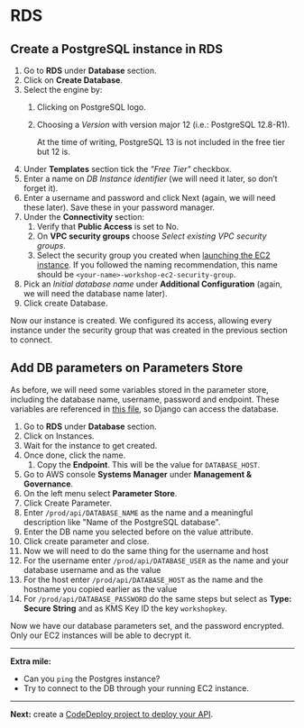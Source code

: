 # RDS

## Create a PostgreSQL instance in RDS
1. Go to **RDS** under **Database** section.
2. Click on **Create Database**.
3. Select the engine by:
    1. Clicking on PostgreSQL logo.
    2. Choosing a _Version_ with version major 12 (i.e.: PostgreSQL 12.8-R1).
        
        At the time of writing, PostgreSQL 13 is not included in the free tier but 12 is.
4. Under **Templates** section tick the _"Free Tier"_ checkbox.
5. Enter a name on _DB Instance identifier_ (we will need it later, so don’t forget it).
6. Enter a username and password and click Next (again, we will need these later). Save these in your password manager.
7. Under the **Connectivity** section:
    1. Verify that **Public Access** is set to No.
    2. On **VPC security groups** choose _Select existing VPC security groups_.
    3. Select the security group you created when [launching the EC2 instance](/workshop/s3-web-ec2-api-rds/02-EC2-instances.md#launch-your-first-ec2-instance). If you followed the naming recommendation, this name should be `<your-name>-workshop-ec2-security-group`.
8. Pick an _Initial database name_ under **Additional Configuration** (again, we will need the database name later).
9. Click create Database.

Now our instance is created. We configured its access, allowing every instance under the security group that was created in the previous section to connect.

## Add DB parameters on Parameters Store

As before, we will need some variables stored in the parameter store, including the database name, username, password and endpoint. These variables are referenced in [this file](/backend/conduit/settings/ec2.py), so Django can access the database.

1. Go to **RDS** under **Database** section.
2. Click on Instances.
3. Wait for the instance to get created. 
4. Once done, click the name.
    1. Copy the **Endpoint**. This will be the value for `DATABASE_HOST`.
4. Go to AWS console **Systems Manager** under **Management & Governance**.
5. On the left menu select **Parameter Store**.
6. Click Create Parameter.
7. Enter  `/prod/api/DATABASE_NAME` as the name and a meaningful description like "Name of the PostgreSQL database".
8. Enter the DB name you selected before on the value attribute.
9. Click create parameter and close.
10. Now we will need to do the same thing for the username and host
  1. For the username enter `/prod/api/DATABASE_USER` as the name and your database username and as the value
  2. For the host enter `/prod/api/DATABASE_HOST` as the name and the hostname you copied earlier as the value
11. For `/prod/api/DATABASE_PASSWORD` do the same steps but select as **Type: Secure String** and as KMS Key ID the key `workshopkey`.

Now we have our database parameters set, and the password encrypted. Only our EC2 instances will be able to decrypt it.

---
**Extra mile:**

- Can you `ping` the Postgres instance?
- Try to connect to the DB through your running EC2 instance.

---

**Next:** create a [CodeDeploy project to deploy your API](/workshop/s3-web-ec2-api-rds/04-code-deploy.md).
